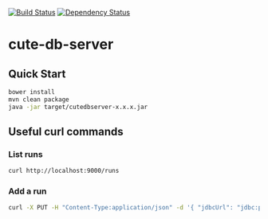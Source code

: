 [![Build Status](https://travis-ci.org/Cute-DB/cute-db-server.svg?branch=master)](https://travis-ci.org/Cute-DB/cute-db-server) [![Dependency Status](https://www.versioneye.com/user/projects/5760a1654931050036a5e9c1/badge.svg?style=flat)](https://www.versioneye.com/user/projects/5760a1654931050036a5e9c1)

# cute-db-server

## Quick Start

```bash
bower install
mvn clean package
java -jar target/cutedbserver-x.x.x.jar
```

## Useful curl commands

### List runs
```bash
curl http://localhost:9000/runs
```
### Add a run
```bash
curl -X PUT -H "Content-Type:application/json" -d '{ "jdbcUrl": "jdbc:postgresql://localhost:5432/dbtest", "server": "postgres", "status": "PENDING" }' http://localhost:9000/runs/1
```
